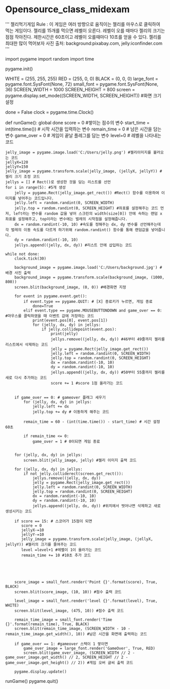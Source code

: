 # Opensource_class_midexam

''' 젤리먹기게임 Rule
    : 이 게임은 여러 방향으로 움직이는 젤리를 마우스로 클릭하여 먹는 게임이다.
      젤리를 15개를 먹으면 레벨이 오른다. 레벨이 오를 때마다 젤리의 크기는 점점 작아진다.
      제한시간은 60초이고 레벨이 오를때마다 10초를 얻을 수 있다. 젤리를 최대한 많이 먹어보자
      사진 출처: background:pixabay.com, jelly:iconfinder.com
    '''

import pygame
import random
import time

pygame.init() 

WHITE = (255, 255, 255)
RED = (255, 0, 0)
BLACK = (0, 0, 0)
large_font = pygame.font.SysFont(None, 72)
small_font = pygame.font.SysFont(None, 36)
SCREEN_WIDTH = 1000
SCREEN_HEIGHT = 800
screen = pygame.display.set_mode((SCREEN_WIDTH, SCREEN_HEIGHT)) #화면 크기 설정

done = False
clock = pygame.time.Clock() 

def runGame():
    global done
    score = 0 #쌓이는 점수의 변수
    start_time = int(time.time()) # 시작 시간을 입력하는 변수
    remain_time = 0 # 남은 시간을 담는 변수
    game_over = 0 # 게임이 끝날 플레그를 담는 변수
    level=0 # 레벨을 나타내는 코드
    
    jelly_image = pygame.image.load('C:/Users/jelly.png') #젤리이미지를 불러오는 코드
    jellyX=120
    jellyY=150
    jelly_image = pygame.transform.scale(jelly_image, (jellyX, jellyY)) #젤리 크기 조정 코드
    jellys = [] # Rect()로 생성한 것을 담는 리스트를 선언
    for i in range(5): #5개 생성
        jelly = pygame.Rect(jelly_image.get_rect()) #Rect() 함수를 이용하여 이미지를 넣어주는 코드입니다.
        jelly.left = random.randint(0, SCREEN_WIDTH) 
        jelly.top = random.randint(0, SCREEN_HEIGHT) #좌표를 설정해주는 코드 먼저, left라는 변수를 random 값을 넣어 스크린의 width(size[0]) 안에 속하는 랜덤 x 좌표를 설정해주고, top이라는 변수에는 벌레의 시작점을 설정해줍니다.
        dx = random.randint(-10, 10) #속도를 정해주는 dx, dy 변수를 선언해주는데 각 벌레의 이동 속도를 다르게 하기위해 random.randint() 함수를 통해 랜덤값을 넣어줍니다.
        dy = random.randint(-10, 10)
        jellys.append((jelly, dx, dy)) #리스트 안에 삽입하는 코드

    while not done: 
        clock.tick(30)
        
        background_image = pygame.image.load('C:/Users/background.jpg') #배경 사진 출력
        background_image = pygame.transform.scale(background_image, (1000, 800))
        screen.blit(background_image, (0, 0)) #배경화면 지정
        
        for event in pygame.event.get():
            if event.type == pygame.QUIT: # [X] 종료키가 누르면, 게임 종료
                done=True
            elif event.type == pygame.MOUSEBUTTONDOWN and game_over == 0: #마우스를 클릭하였을 때 이벤트 값에 저장하는 코드
                print(event.pos[0], event.pos[1])
                for (jelly, dx, dy) in jellys:
                    if jelly.collidepoint(event.pos):
                        print(jelly)
                        jellys.remove((jelly, dx, dy)) #46부터 49줄까지 젤리를 리스트에서 삭제하는 코드 
                        jelly = pygame.Rect(jelly_image.get_rect())
                        jelly.left = random.randint(0, SCREEN_WIDTH)
                        jelly.top = random.randint(0, SCREEN_HEIGHT)
                        dx = random.randint(-10, 10)
                        dy = random.randint(-10, 10)
                        jellys.append((jelly, dx, dy)) #50부터 55줄까지 젤리를 새로 다시 추가하는 코드
                        score += 1 #score 1점 올라가는 코드
        
            
        if game_over == 0: # gameover 플래그 세우기
            for (jelly, dx, dy) in jellys:
                jelly.left += dx
                jelly.top += dy # 이동하게 해주는 코드
                
            remain_time = 60 - (int(time.time()) - start_time) # 시간 설정 60초

            if remain_time <= 0: 
                game_over = 1 # 0이되면 게임 종료
        

        for (jelly, dx, dy) in jellys:
            screen.blit(jelly_image, jelly) #젤리 이미지 출력 코드

        for (jelly, dx, dy) in jellys:
            if not jelly.colliderect(screen.get_rect()):
                jellys.remove((jelly, dx, dy))
                jelly = pygame.Rect(jelly_image.get_rect())
                jelly.left = random.randint(0, SCREEN_WIDTH)
                jelly.top = random.randint(0, SCREEN_HEIGHT)
                dx = random.randint(-10, 10)
                dy = random.randint(-10, 10)
                jellys.append((jelly, dx, dy)) #위치에서 벗어나면 삭제하고 새로 생성시키는 코드
        
        if score == 15: # 스코어가 15점이 되면
           score = 0
           jellyX-=10
           jellyY-=10
           jelly_image = pygame.transform.scale(jelly_image, (jellyX, jellyY)) #젤리의 크기를 줄여주는 코드
           level =level+1 #레벨이 1이 올라가는 코드
           remain_time += 10 #10초 추가 코드
           
         

          
           
        score_image = small_font.render('Point {}'.format(score), True, BLACK)
        screen.blit(score_image, (10, 10)) #점수 출력 코드
        
        level_image = small_font.render('level {}'.format(level), True, WHITE)
        screen.blit(level_image, (475, 10)) #점수 출력 코드
        
        remain_time_image = small_font.render('Time {}'.format(remain_time), True, BLACK)
        screen.blit(remain_time_image, (SCREEN_WIDTH - 10 - remain_time_image.get_width(), 10)) #남은 시간을 화면에 출력하는 코드

        if game_over == 1: #gameover 스택이 1 쌓이면
            game_over_image = large_font.render('GameOver', True, RED)
            screen.blit(game_over_image, (SCREEN_WIDTH // 2 - game_over_image.get_width() // 2, SCREEN_HEIGHT // 2 - game_over_image.get_height() // 2)) #게임 오버 글씨 출력 코드

        pygame.display.update()

runGame()
pygame.quit()
